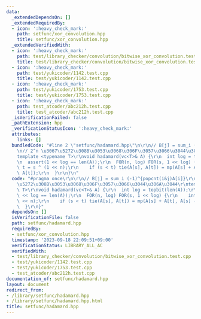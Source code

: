 ```yaml
---
data:
  _extendedDependsOn: []
  _extendedRequiredBy:
  - icon: ':heavy_check_mark:'
    path: setfunc/xor_convolution.hpp
    title: setfunc/xor_convolution.hpp
  _extendedVerifiedWith:
  - icon: ':heavy_check_mark:'
    path: test/library_checker/convolution/bitwise_xor_convolution.test.cpp
    title: test/library_checker/convolution/bitwise_xor_convolution.test.cpp
  - icon: ':heavy_check_mark:'
    path: test/yukicoder/1142.test.cpp
    title: test/yukicoder/1142.test.cpp
  - icon: ':heavy_check_mark:'
    path: test/yukicoder/1753.test.cpp
    title: test/yukicoder/1753.test.cpp
  - icon: ':heavy_check_mark:'
    path: test_atcoder/abc212h.test.cpp
    title: test_atcoder/abc212h.test.cpp
  _isVerificationFailed: false
  _pathExtension: hpp
  _verificationStatusIcon: ':heavy_check_mark:'
  attributes:
    links: []
  bundledCode: "#line 2 \"setfunc/hadamard.hpp\"\n\r\n// B[j] = sum_i (-1)^{popcnt(i&j)A[i]}\r\
    \n// 2^n \u3067\u5272\u308B\u3053\u3068\u306F\u3057\u3066\u3044\u306A\u3044\r\n\
    template <typename T>\r\nvoid hadamard(vc<T>& A) {\r\n  int log = topbit(len(A));\r\
    \n  assert(1 << log == len(A));\r\n  FOR(n, log) FOR(s, 1 << log) {\r\n    int\
    \ t = s ^ (1 << n);\r\n    if (s < t) tie(A[s], A[t]) = mp(A[s] + A[t], A[s] -\
    \ A[t]);\r\n  }\r\n}\n"
  code: "#pragma once\r\n\r\n// B[j] = sum_i (-1)^{popcnt(i&j)A[i]}\r\n// 2^n \u3067\
    \u5272\u308B\u3053\u3068\u306F\u3057\u3066\u3044\u306A\u3044\r\ntemplate <typename\
    \ T>\r\nvoid hadamard(vc<T>& A) {\r\n  int log = topbit(len(A));\r\n  assert(1\
    \ << log == len(A));\r\n  FOR(n, log) FOR(s, 1 << log) {\r\n    int t = s ^ (1\
    \ << n);\r\n    if (s < t) tie(A[s], A[t]) = mp(A[s] + A[t], A[s] - A[t]);\r\n\
    \  }\r\n}"
  dependsOn: []
  isVerificationFile: false
  path: setfunc/hadamard.hpp
  requiredBy:
  - setfunc/xor_convolution.hpp
  timestamp: '2023-09-18 22:09:51+09:00'
  verificationStatus: LIBRARY_ALL_AC
  verifiedWith:
  - test/library_checker/convolution/bitwise_xor_convolution.test.cpp
  - test/yukicoder/1142.test.cpp
  - test/yukicoder/1753.test.cpp
  - test_atcoder/abc212h.test.cpp
documentation_of: setfunc/hadamard.hpp
layout: document
redirect_from:
- /library/setfunc/hadamard.hpp
- /library/setfunc/hadamard.hpp.html
title: setfunc/hadamard.hpp
---
```


